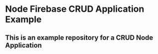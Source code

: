 # Node Firebase CRUD Application Example

## This is an example repository for a CRUD Node Application

